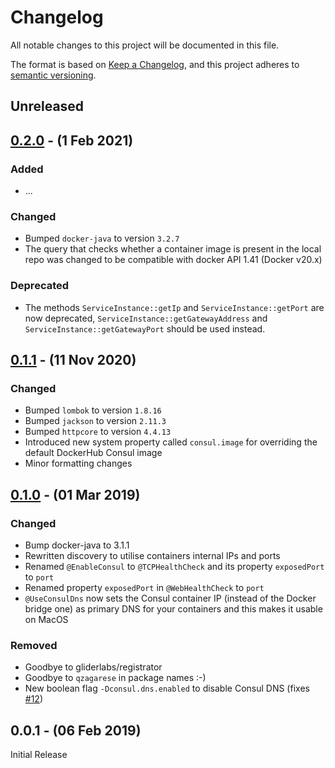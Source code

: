 # Changelog

All notable changes to this project will be documented in this file.

The format is based on [Keep a Changelog](https://keepachangelog.com/en/1.0.0/),
and this project adheres to [semantic versioning](https://semver.org/spec/v2.0.0.html).

<!--
  Added       for new features.
  Changed     for changes in existing functionality.
  Deprecated  for soon-to-be removed features.
  Removed     for now removed features.
  Fixed       for any bug fixes.
  Security    in case of vulnerabilities.
-->

## Unreleased

## [0.2.0] - (1 Feb 2021)

### Added

- ...

### Changed

- Bumped `docker-java` to version `3.2.7`
- The query that checks whether a container image is present in the local repo was changed to be compatible with
  docker API 1.41 (Docker v20.x)

### Deprecated

- The methods `ServiceInstance::getIp` and `ServiceInstance::getPort` are now deprecated, 
  `ServiceInstance::getGatewayAddress` and `ServiceInstance::getGatewayPort` should be used instead.

## [0.1.1] - (11 Nov 2020)

### Changed

- Bumped `lombok` to version `1.8.16`
- Bumped `jackson` to version `2.11.3`
- Bumped `httpcore` to version `4.4.13`
- Introduced new system property called `consul.image` for overriding the default DockerHub Consul image
- Minor formatting changes

## [0.1.0] - (01 Mar 2019)

### Changed

- Bump docker-java to 3.1.1
- Rewritten discovery to utilise containers internal IPs and ports
- Renamed `@EnableConsul` to `@TCPHealthCheck` and its property `exposedPort` to `port`
- Renamed property `exposedPort` in `@WebHealthCheck` to `port`
- `@UseConsulDns` now sets the Consul container IP (instead of the Docker bridge one) as primary DNS for your containers and this makes it usable on MacOS

### Removed

- Goodbye to gliderlabs/registrator
- Goodbye to `qzagarese` in package names :-)
- New boolean flag `-Dconsul.dns.enabled` to disable Consul DNS (fixes [#12](https://github.com/qzagarese/dockerunit/issues/12))

## 0.0.1 - (06 Feb 2019)

Initial Release

[0.2.0]: https://github.com/dockerunit/dockerunit/compare/v0.1.1...v0.2.0
[0.1.1]: https://github.com/dockerunit/dockerunit/compare/v0.1.0...v0.1.1
[0.1.0]: https://github.com/dockerunit/dockerunit/releases/tag/v0.1.0


